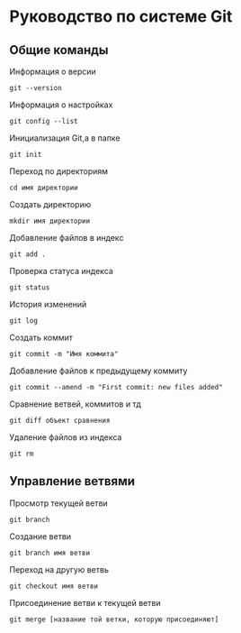 # Руководство по системе Git 

## Общие команды 

Информация о версии

```
git --version 
```

Информация о настройках

```
git config --list
```

Инициализация Git,а в папке 

```
git init
```
Переход по директориям 

```
cd имя директории
```
Создать директорию 

```
mkdir имя директории
```

Добавление файлов в индекс

```
git add . 
```

Проверка статуса индекса

```
git status
```

История изменений

```
git log
```

Создать коммит

```
git commit -m "Имя коммита"
```

Добавление файлов к предыдущему коммиту

```
git commit --amend -m "First commit: new files added"
```

Сравнение ветвей, коммитов и тд

```
git diff объект сравнения
```

Удаление файлов из индекса

```
git rm
```

## Управление ветвями

Просмотр текущей ветви

```
git branch
```

Создание ветви

```
git branch имя ветви
```

Переход на другую ветвь 

```
git checkout имя ветви
```

Присоединение ветви к текущей ветви

```
git merge [название той ветки, которую присоединяют]
```